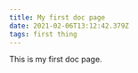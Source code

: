 ```yaml
---
title: My first doc page
date: 2021-02-06T13:12:42.379Z
tags: first thing
---
```


This is my first doc page.
